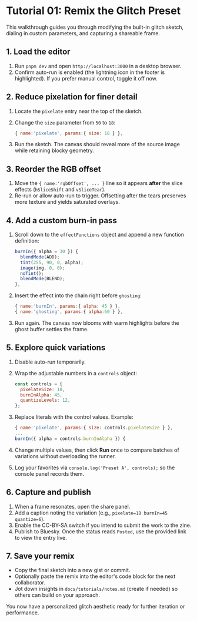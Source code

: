 # Tutorial 01: Remix the Glitch Preset

This walkthrough guides you through modifying the built-in glitch sketch, dialing in custom parameters, and capturing a shareable frame.

## 1. Load the editor

1. Run `pnpm dev` and open `http://localhost:3000` in a desktop browser.
2. Confirm auto-run is enabled (the lightning icon in the footer is highlighted). If you prefer manual control, toggle it off now.

## 2. Reduce pixelation for finer detail

1. Locate the `pixelate` entry near the top of the sketch.
2. Change the `size` parameter from `50` to `18`:

   ```js
   { name:'pixelate', params:{ size: 18 } },
   ```

3. Run the sketch. The canvas should reveal more of the source image while retaining blocky geometry.

## 3. Reorder the RGB offset

1. Move the `{ name:'rgbOffset', ... }` line so it appears **after** the slice effects (`hSliceShift` and `vSliceTear`).
2. Re-run or allow auto-run to trigger. Offsetting after the tears preserves more texture and yields saturated overlays.

## 4. Add a custom burn-in pass

1. Scroll down to the `effectFunctions` object and append a new function definition:

   ```js
   burnIn({ alpha = 30 }) {
     blendMode(ADD);
     tint(255, 90, 0, alpha);
     image(img, 0, 0);
     noTint();
     blendMode(BLEND);
   },
   ```

2. Insert the effect into the chain right before `ghosting`:

   ```js
   { name:'burnIn', params:{ alpha: 45 } },
   { name:'ghosting', params:{ alpha:60 } },
   ```

3. Run again. The canvas now blooms with warm highlights before the ghost buffer settles the frame.

## 5. Explore quick variations

1. Disable auto-run temporarily.
2. Wrap the adjustable numbers in a `controls` object:

   ```js
   const controls = {
     pixelateSize: 18,
     burnInAlpha: 45,
     quantizeLevels: 12,
   };
   ```

3. Replace literals with the control values. Example:

   ```js
   { name:'pixelate', params:{ size: controls.pixelateSize } },
   ...
   burnIn({ alpha = controls.burnInAlpha }) {
   ```

4. Change multiple values, then click **Run** once to compare batches of variations without overloading the runner.
5. Log your favorites via `console.log('Preset A', controls);` so the console panel records them.

## 6. Capture and publish

1. When a frame resonates, open the share panel.
2. Add a caption noting the variation (e.g., `pixelate=18 burnIn=45 quantize=6`).
3. Enable the CC-BY-SA switch if you intend to submit the work to the zine.
4. Publish to Bluesky. Once the status reads `Posted`, use the provided link to view the entry live.

## 7. Save your remix

- Copy the final sketch into a new gist or commit.
- Optionally paste the remix into the editor's code block for the next collaborator.
- Jot down insights in `docs/tutorials/notes.md` (create if needed) so others can build on your approach.

You now have a personalized glitch aesthetic ready for further iteration or performance.
